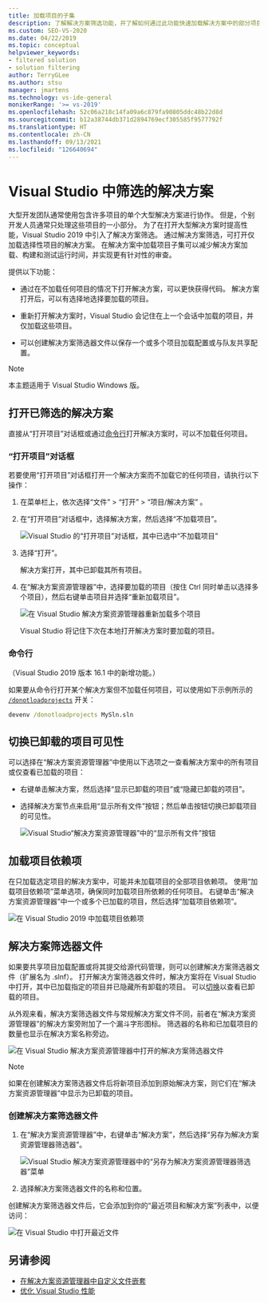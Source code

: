 ```yaml
---
title: 加载项目的子集
description: 了解解决方案筛选功能，并了解如何通过此功能快速加载解决方案中的部分项目。
ms.custom: SEO-VS-2020
ms.date: 04/22/2019
ms.topic: conceptual
helpviewer_keywords:
- filtered solution
- solution filtering
author: TerryGLee
ms.author: stsu
manager: jmartens
ms.technology: vs-ide-general
monikerRange: '>= vs-2019'
ms.openlocfilehash: 52c06a218c14fa09a6c879fa90805ddc48b22d8d
ms.sourcegitcommit: b12a38744db371d2894769ecf305585f9577792f
ms.translationtype: HT
ms.contentlocale: zh-CN
ms.lasthandoff: 09/13/2021
ms.locfileid: "126640694"
---
```

# <a name="filtered-solutions-in-visual-studio"></a>Visual Studio 中筛选的解决方案

大型开发团队通常使用包含许多项目的单个大型解决方案进行协作。 但是，个别开发人员通常只处理这些项目的一小部分。 为了在打开大型解决方案时提高性能，Visual Studio 2019 中引入了解决方案筛选。 通过解决方案筛选，可打开仅加载选择性项目的解决方案。 在解决方案中加载项目子集可以减少解决方案加载、构建和测试运行时间，并实现更有针对性的审查。

提供以下功能：

- 通过在不加载任何项目的情况下打开解决方案，可以更快获得代码。 解决方案打开后，可以有选择地选择要加载的项目。

- 重新打开解决方案时，Visual Studio 会记住在上一个会话中加载的项目，并仅加载这些项目。

- 可以创建解决方案筛选器文件以保存一个或多个项目加载配置或与队友共享配置。

> [!NOTE]
> 本主题适用于 Visual Studio  Windows 版。

## <a name="open-a-filtered-solution"></a>打开已筛选的解决方案

直接从“打开项目”对话框或通过[命令行](#command-line)打开解决方案时，可以不加载任何项目。

### <a name="open-project-dialog"></a>“打开项目”对话框

若要使用“打开项目”对话框打开一个解决方案而不加载它的任何项目，请执行以下操作：

1. 在菜单栏上，依次选择“文件” > “打开” > “项目/解决方案”  。

2. 在“打开项目”对话框中，选择解决方案，然后选择“不加载项目”。

   ![Visual Studio 的“打开项目”对话框，其中已选中“不加载项目”](media/filtered-solutions/do-not-load-projects.png)

3. 选择“打开”。 

   解决方案打开，其中已卸载其所有项目。

4. 在“解决方案资源管理器”中，选择要加载的项目（按住 Ctrl 同时单击以选择多个项目），然后右键单击项目并选择“重新加载项目”。

   ![在 Visual Studio 解决方案资源管理器重新加载多个项目](media/filtered-solutions/reload-project.png)

   Visual Studio 将记住下次在本地打开解决方案时要加载的项目。

### <a name="command-line"></a>命令行

（Visual Studio 2019 版本 16.1 中的新增功能。）

如果要从命令行打开某个解决方案但不加载任何项目，可以使用如下示例所示的 [`/donotloadprojects`](../ide/reference/donotloadprojects-devenv-exe.md) 开关：

```cmd
devenv /donotloadprojects MySln.sln
```

## <a name="toggle-unloaded-project-visibility"></a>切换已卸载的项目可见性

可以选择在“解决方案资源管理器”中使用以下选项之一查看解决方案中的所有项目或仅查看已加载的项目：

- 右键单击解决方案，然后选择“显示已卸载的项目”或“隐藏已卸载的项目”。

- 选择解决方案节点来启用“显示所有文件”按钮；然后单击按钮切换已卸载项目的可见性。

   ![Visual Studio“解决方案资源管理器”中的“显示所有文件”按钮](media/filtered-solutions/show-all-files.PNG)

## <a name="load-project-dependencies"></a>加载项目依赖项

在只加载选定项目的解决方案中，可能并未加载项目的全部项目依赖项。 使用“加载项目依赖项”菜单选项，确保同时加载项目所依赖的任何项目。 右键单击“解决方案资源管理器”中一个或多个已加载的项目，然后选择“加载项目依赖项”。

![在 Visual Studio 2019 中加载项目依赖项](media/filtered-solutions/load-project-dependencies.png)

## <a name="solution-filter-files"></a>解决方案筛选器文件

如果要共享项目加载配置或将其提交给源代码管理，则可以创建解决方案筛选器文件（扩展名为 .slnf）。 打开解决方案筛选器文件时，解决方案将在 Visual Studio 中打开，其中已加载指定的项目并已隐藏所有卸载的项目。 可以[切换](#toggle-unloaded-project-visibility)以查看已卸载的项目。

从外观来看，解决方案筛选器文件与常规解决方案文件不同，前者在“解决方案资源管理器”的解决方案旁附加了一个漏斗字形图标。 筛选器的名称和已加载项目的数量也显示在解决方案名称旁边。

![在 Visual Studio 解决方案资源管理器中打开的解决方案筛选器文件](media/filtered-solutions/solution-filter.PNG)

> [!NOTE]
> 如果在创建解决方案筛选器文件后将新项目添加到原始解决方案，则它们在“解决方案资源管理器”中显示为已卸载的项目。

### <a name="create-a-solution-filter-file"></a>创建解决方案筛选器文件

1. 在“解决方案资源管理器”中，右键单击“解决方案”，然后选择“另存为解决方案资源管理器筛选器”。

   ![Visual Studio 解决方案资源管理器中的“另存为解决方案资源管理器筛选器”菜单](media/filtered-solutions/save-as-solution-filter.png)

2. 选择解决方案筛选器文件的名称和位置。

创建解决方案筛选器文件后，它会添加到你的“最近项目和解决方案”列表中，以便访问：

![在 Visual Studio 中打开最近文件](media/filtered-solutions/open-recent.png)

## <a name="see-also"></a>另请参阅

- [在解决方案资源管理器中自定义文件嵌套](file-nesting-solution-explorer.md)
- [优化 Visual Studio 性能](optimize-visual-studio-performance.md)
